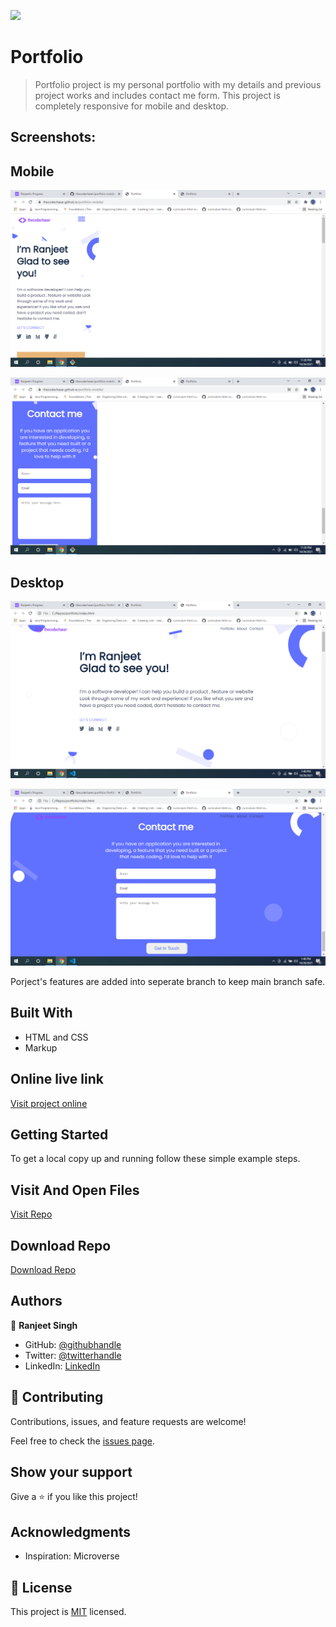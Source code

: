 ![](https://img.shields.io/badge/Microverse-blueviolet)

# Portfolio

> Portfolio project is my personal portfolio with my details and previous project works and includes contact me form. This project is completely responsive for mobile and desktop.

## Screenshots:

## Mobile

![screenshot](./images/Screenshot1.png)

![screenshot](./images/Screenshot2.png)

## Desktop

![screenshot](./images/Screenshot3.png)

![screenshot](./images/Screenshot4.png)

Porject's features are added into seperate branch to keep main branch safe.

## Built With

- HTML and CSS
- Markup

## Online live link

[Visit project online](https://thecodechaser.github.io/portfolio/)

## Getting Started

To get a local copy up and running follow these simple example steps.

## Visit And Open Files

[Visit Repo](https://github.com/thecodechaser/portfolio)

## Download Repo

[Download Repo](https://github.com/thecodechaser/portfolio/archive/refs/heads/main.zip)

## Authors

👤 **Ranjeet Singh**

- GitHub: [@githubhandle](https://github.com/thecodechaser)
- Twitter: [@twitterhandle](https://twitter.com/thecodechaser)
- LinkedIn: [LinkedIn](https://linkedin.com/in/thecodechaser)

## 🤝 Contributing

Contributions, issues, and feature requests are welcome!

Feel free to check the [issues page](https://github.com/thecodechaser/portfolio/issues).

## Show your support

Give a ⭐️ if you like this project!

## Acknowledgments

- Inspiration: Microverse

## 📝 License

This project is [MIT](./MIT.md) licensed.
